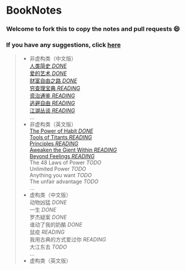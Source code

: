 # BookNotes
### Welcome to fork this to copy the notes and pull requests :smile:

### If you have any suggestions, click [here](./你的建议，请提交在这里~.md)  

> - 非虚构类（中文版）  
> [人类简史  *DONE*](./人类简史.md)  
> [爱的艺术  *DONE*](./爱的艺术.md)  
> [财富自由之路  *DONE*](./财富自由之路-李笑来.md)  
> [穷查理宝典  *READING*](./穷查理宝典.md)  
> [资治通鉴  *READING*](./资治通鉴.md)  
> [逃避自由  *READING*](./逃避自由.md)  
> [江湖丛谈  *READING*](./江湖丛谈.md)  
> ...
> - 非虚构类（英文版）  
> [The Power of Habit *DONE*](./The%20Power%20of%20Habit.md)  
> [Tools of Titants  *READING*](./Tools%20of%20Titans.md)  
> [Principles  *READING*](./Principles%20by%20Ray%20Dalio.md)  
> [Aweaken the Gient Within  *READING*](./Aweaken%20the%20Giant%20Within.md)  
> [Beyond Feelings  *READING*](./beyond%20feelings.md)  
> The 48 Laws of Power  *TODO*  
> Unlimited Power  *TODO*  
> Anything you want  *TODO*  
> The unfair advantage  *TODO*  
> ...
> - 虚构类（中文版）  
> 动物凶猛  *DONE*  
> 一生  *DONE*  
> 罗杰疑案  *DONE*  
> 谁动了我的奶酪  *DONE*  
> 鼠疫 *READING*  
> 我用古典的方式爱过你  *READING*  
> 大江东去  *TODO*  
> ...
> - 虚构类（英文版）
> 
